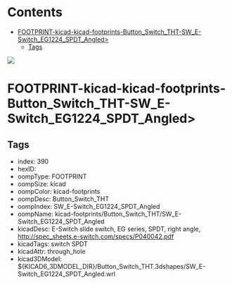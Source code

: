 



Contents
========

* [FOOTPRINT-kicad-kicad-footprints-Button_Switch_THT-SW_E-Switch_EG1224_SPDT_Angled>](#footprint-kicad-kicad-footprints-button_switch_tht-sw_e-switch_eg1224_spdt_angled)
	* [Tags](#tags)
  
![][im]
# FOOTPRINT-kicad-kicad-footprints-Button_Switch_THT-SW_E-Switch_EG1224_SPDT_Angled>

## Tags

- index: 390
- hexID: 
- oompType: FOOTPRINT
- oompSize: kicad
- oompColor: kicad-footprints
- oompDesc: Button_Switch_THT
- oompIndex: SW_E-Switch_EG1224_SPDT_Angled
- oompName: kicad-footprints/Button_Switch_THT/SW_E-Switch_EG1224_SPDT_Angled
- kicadDesc: E-Switch slide switch, EG series, SPDT, right angle, http://spec_sheets.e-switch.com/specs/P040042.pdf
- kicadTags: switch SPDT
- kicadAttr: through_hole
- kicad3DModel: ${KICAD6_3DMODEL_DIR}/Button_Switch_THT.3dshapes/SW_E-Switch_EG1224_SPDT_Angled.wrl



[im]: image.png
